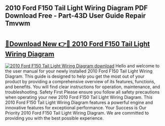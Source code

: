 ## 2010 Ford F150 Tail Light Wiring Diagram PDF Download Free - Part-43D User Guide Repair Tmvwm

# <h2><a href="http://dfjx3js.blite.top/?on=2010+Ford+F150+Tail+Light+Wiring+Diagram">🔗Download New 👉🔴 2010 Ford F150 Tail Light Wiring Diagram</a></h2>

[![2010 Ford F150 Tail Light Wiring Diagram download](https://i.imgur.com/lujVjoI.png)](http://dfjx3js.blite.top/?on=2010+Ford+F150+Tail+Light+Wiring+Diagram)
Hello and welcome to the user manual for your newly installed 2010 Ford F150 Tail Light Wiring Diagram. This guide is designed to help you get the most out of your product by providing a comprehensive overview of its features, functions, and benefits. You will find clear instructions for operation, maintenance, and troubleshooting. Safety First Please ensure you follow all safety precautions when operating your new 2010 Ford F150 Tail Light Wiring Diagram. This 2010 Ford F150 Tail Light Wiring Diagram features a powerful engine and innovative features for exceptional performance. Your Success is Our Priority 2010 Ford F150 Tail Light Wiring Diagram. We are committed to providing you with the best possible experience.
